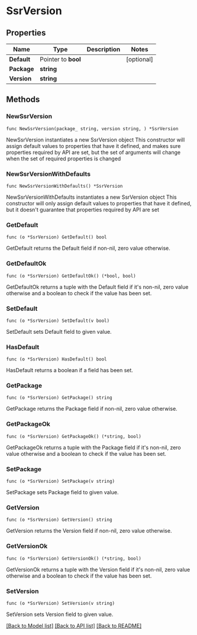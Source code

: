 # SsrVersion

## Properties

Name | Type | Description | Notes
------------ | ------------- | ------------- | -------------
**Default** | Pointer to **bool** |  | [optional] 
**Package** | **string** |  | 
**Version** | **string** |  | 

## Methods

### NewSsrVersion

`func NewSsrVersion(package_ string, version string, ) *SsrVersion`

NewSsrVersion instantiates a new SsrVersion object
This constructor will assign default values to properties that have it defined,
and makes sure properties required by API are set, but the set of arguments
will change when the set of required properties is changed

### NewSsrVersionWithDefaults

`func NewSsrVersionWithDefaults() *SsrVersion`

NewSsrVersionWithDefaults instantiates a new SsrVersion object
This constructor will only assign default values to properties that have it defined,
but it doesn't guarantee that properties required by API are set

### GetDefault

`func (o *SsrVersion) GetDefault() bool`

GetDefault returns the Default field if non-nil, zero value otherwise.

### GetDefaultOk

`func (o *SsrVersion) GetDefaultOk() (*bool, bool)`

GetDefaultOk returns a tuple with the Default field if it's non-nil, zero value otherwise
and a boolean to check if the value has been set.

### SetDefault

`func (o *SsrVersion) SetDefault(v bool)`

SetDefault sets Default field to given value.

### HasDefault

`func (o *SsrVersion) HasDefault() bool`

HasDefault returns a boolean if a field has been set.

### GetPackage

`func (o *SsrVersion) GetPackage() string`

GetPackage returns the Package field if non-nil, zero value otherwise.

### GetPackageOk

`func (o *SsrVersion) GetPackageOk() (*string, bool)`

GetPackageOk returns a tuple with the Package field if it's non-nil, zero value otherwise
and a boolean to check if the value has been set.

### SetPackage

`func (o *SsrVersion) SetPackage(v string)`

SetPackage sets Package field to given value.


### GetVersion

`func (o *SsrVersion) GetVersion() string`

GetVersion returns the Version field if non-nil, zero value otherwise.

### GetVersionOk

`func (o *SsrVersion) GetVersionOk() (*string, bool)`

GetVersionOk returns a tuple with the Version field if it's non-nil, zero value otherwise
and a boolean to check if the value has been set.

### SetVersion

`func (o *SsrVersion) SetVersion(v string)`

SetVersion sets Version field to given value.



[[Back to Model list]](../README.md#documentation-for-models) [[Back to API list]](../README.md#documentation-for-api-endpoints) [[Back to README]](../README.md)


